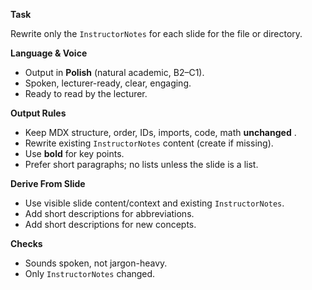 **Task**

Rewrite only the `InstructorNotes` for each slide for the file or directory.

**Language & Voice**

* Output in **Polish** (natural academic, B2–C1).
* Spoken, lecturer-ready, clear, engaging.
* Ready to read by the lecturer.

**Output Rules**

* Keep MDX structure, order, IDs, imports, code, math  **unchanged** .
* Rewrite existing `InstructorNotes` content (create if missing).
* Use **bold** for key points.
* Prefer short paragraphs; no lists unless the slide is a list.

**Derive From Slide**

* Use visible slide content/context and existing `InstructorNotes`.
* Add short descriptions for abbreviations.
* Add short descriptions for new concepts.

**Checks**

* Sounds spoken, not jargon-heavy.
* Only `InstructorNotes` changed.
